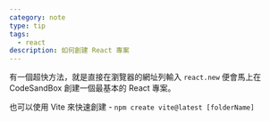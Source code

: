 ```yaml
---
category: note
type: tip
tags:
  - react
description: 如何創建 React 專案
---
```

 有一個超快方法，就是直接在瀏覽器的網址列輸入 `react.new` 便會馬上在 CodeSandBox 創建一個最基本的 React 專案。

也可以使用 Vite 來快速創建 -  `npm create vite@latest [folderName]`

